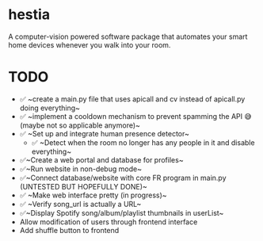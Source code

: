 # hestia
A computer-vision powered software package that automates your smart home devices whenever you walk into your room.


# TODO
-  ✅ ~create a main.py file that uses apicall and cv instead of apicall.py doing everything~
- ✅ ~implement a cooldown mechanism to prevent spamming the API 😅 (maybe not so applicable anymore)~
-  ✅ ~Set up and integrate human presence detector~
   - ✅ ~Detect when the room no longer has any people in it and disable everything~
- ✅~Create a web portal and database for profiles~
- ✅~Run website in non-debug mode~
- ✅~Connect database/website with core FR program in main.py (UNTESTED BUT HOPEFULLY DONE)~
- ✅ ~Make web interface pretty (in progress)~
- ✅ ~Verify song_url is actually a URL~
- ✅~Display Spotify song/album/playlist thumbnails in userList~
- Allow modification of users through frontend interface
- Add shuffle button to frontend
